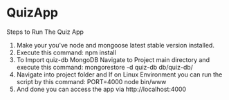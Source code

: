 # QuizApp

Steps to Run The Quiz App
1) Make your you've node and mongoose latest stable version installed.
2) Execute this command: npm install
3) To Import quiz-db MongoDB Navigate to Project main directory and execute this command: mongorestore -d quiz-db db/quiz-db/
4) Navigate into project folder and If on Linux Environment you can run the script by this command: PORT=4000 node bin/www
5) And done you can access the app via http://localhost:4000




